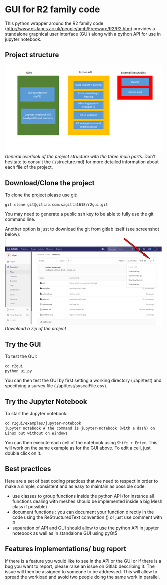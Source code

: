 GUI for R2 family code
======================

This python wrapper around the R2 family code (http://www.es.lancs.ac.uk/people/amb/Freeware/R2/R2.htm)
provides a standalone graphical user interface (GUI) along with a python API for use in jupyter notebook.


Project structure
-----------------

![project structure](structure.png)*General overlook of the project structure with the three main parts.*
Don't hesitate to consult the (./structure.md) for more detailed information about each file of the project.


Download/Clone the project
-----
To clone the project please use git:

```
git clone git@gitlab.com:sagitta1618/r2gui.git
```

You may need to generate a public ssh key to be able to fully use the git command line.

Another option is just to download the git from gitlab itself (see screenshot below):
![download project](download.png)*Download a zip of the project*


Try the GUI
-----

To test the GUI:
```
cd r2gui
python ui.py
```
You can then test the GUI by first setting a working directory (./api/test) and specifying a survey file (./api/test/syscalFile.csv).


Try the Jupyter Notebook
----
To start the Jupyter notebook:
```
cd r2gui/examples/jupyter-notebook
jupyter notebook # the command is jupyter-notebook (with a dash) on Linux but without on Windows
```

You can then execute each cell of the notebook using ```Shift + Enter```. This will work on the same example as for the GUI above.
To edit a cell, just double click on it.



Best practices
--------------

Here are a set of best coding practices that we need to respect in order to make a
simple, consistent and as easy to maintain as possible code:

- use classes to group functions inside the python API (for instance all functions dealing with meshes should be implemented inside a big Mesh class if possible)
- document functions : you can document your function directly in the code using the ReStructuredText convention (<link needed>) or just use comment with #
- separation of API and GUI should allow to use the python API in jupyter notebook as well as in standalone GUI using pyQt5



Features implementations/ bug report
----
If there is a feature you would like to see in the API or the GUI or if there is a bug you want to report,
 please raise an issue on Gitlab describing it.
The issue will then be assigned to someone to be addressed. This will allow to spread the workload and avoid
two people doing the same work in parallel.




